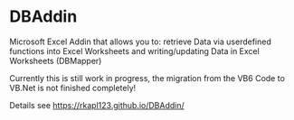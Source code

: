 # DBAddin
Microsoft Excel Addin that allows you to: retrieve Data via userdefined functions into Excel Worksheets and writing/updating Data in Excel Worksheets (DBMapper)

Currently this is still work in progress, the migration from the VB6 Code to VB.Net is not finished completely!

Details see https://rkapl123.github.io/DBAddin/

